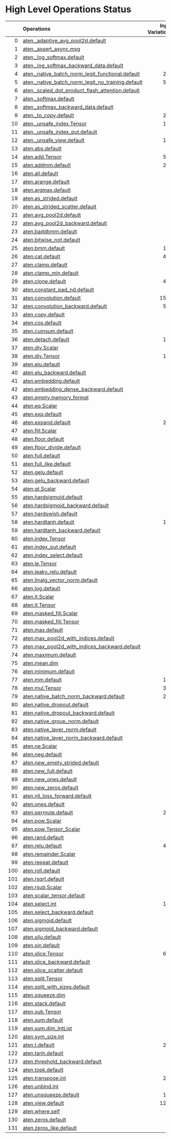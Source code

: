 # High Level Operations Status
|     | Operations                                                                                                           |   Input Variations |   Converted |   Removed |   Fallback | Completed   |   Score |
|----:|:---------------------------------------------------------------------------------------------------------------------|-------------------:|------------:|----------:|-----------:|:------------|--------:|
|   0 | [aten._adaptive_avg_pool2d.default](operations/aten._adaptive_avg_pool2d.default.md)                                 |                  1 |           0 |         1 |          0 | ✅          |    1    |
|   1 | [aten._assert_async.msg](operations/aten._assert_async.msg.md)                                                       |                  1 |           0 |         0 |          0 | ✘           |    0    |
|   2 | [aten._log_softmax.default](operations/aten._log_softmax.default.md)                                                 |                  2 |           0 |         1 |          0 | 🚧          |    0.5  |
|   3 | [aten._log_softmax_backward_data.default](operations/aten._log_softmax_backward_data.default.md)                     |                  1 |           0 |         0 |          0 | ✘           |    0    |
|   4 | [aten._native_batch_norm_legit_functional.default](operations/aten._native_batch_norm_legit_functional.default.md)   |                219 |           0 |         0 |          0 | ✘           |    0    |
|   5 | [aten._native_batch_norm_legit_no_training.default](operations/aten._native_batch_norm_legit_no_training.default.md) |                559 |         498 |         0 |          0 | 🚧          |    0.89 |
|   6 | [aten._scaled_dot_product_flash_attention.default](operations/aten._scaled_dot_product_flash_attention.default.md)   |                 35 |           0 |         0 |          0 | ✘           |    0    |
|   7 | [aten._softmax.default](operations/aten._softmax.default.md)                                                         |                 77 |          48 |         0 |          0 | 🚧          |    0.62 |
|   8 | [aten._softmax_backward_data.default](operations/aten._softmax_backward_data.default.md)                             |                  8 |           0 |         0 |          0 | ✘           |    0    |
|   9 | [aten._to_copy.default](operations/aten._to_copy.default.md)                                                         |                299 |         104 |         7 |          0 | 🚧          |    0.37 |
|  10 | [aten._unsafe_index.Tensor](operations/aten._unsafe_index.Tensor.md)                                                 |                144 |           0 |         0 |          0 | ✘           |    0    |
|  11 | [aten._unsafe_index_put.default](operations/aten._unsafe_index_put.default.md)                                       |                 18 |           0 |         0 |          0 | ✘           |    0    |
|  12 | [aten._unsafe_view.default](operations/aten._unsafe_view.default.md)                                                 |                133 |          90 |         0 |          0 | 🚧          |    0.68 |
|  13 | [aten.abs.default](operations/aten.abs.default.md)                                                                   |                  2 |           0 |         0 |          0 | ✘           |    0    |
|  14 | [aten.add.Tensor](operations/aten.add.Tensor.md)                                                                     |                552 |         361 |         0 |          0 | 🚧          |    0.65 |
|  15 | [aten.addmm.default](operations/aten.addmm.default.md)                                                               |                289 |         246 |         0 |          0 | 🚧          |    0.85 |
|  16 | [aten.all.default](operations/aten.all.default.md)                                                                   |                  1 |           0 |         0 |          0 | ✘           |    0    |
|  17 | [aten.arange.default](operations/aten.arange.default.md)                                                             |                  4 |           0 |         0 |          0 | ✘           |    0    |
|  18 | [aten.argmax.default](operations/aten.argmax.default.md)                                                             |                  3 |           0 |         0 |          0 | ✘           |    0    |
|  19 | [aten.as_strided.default](operations/aten.as_strided.default.md)                                                     |                 20 |           0 |         0 |          0 | ✘           |    0    |
|  20 | [aten.as_strided_scatter.default](operations/aten.as_strided_scatter.default.md)                                     |                 12 |           0 |         0 |          0 | ✘           |    0    |
|  21 | [aten.avg_pool2d.default](operations/aten.avg_pool2d.default.md)                                                     |                 16 |           0 |         0 |          0 | ✘           |    0    |
|  22 | [aten.avg_pool2d_backward.default](operations/aten.avg_pool2d_backward.default.md)                                   |                  8 |           0 |         0 |          0 | ✘           |    0    |
|  23 | [aten.baddbmm.default](operations/aten.baddbmm.default.md)                                                           |                  3 |           3 |         0 |          0 | ✅          |    1    |
|  24 | [aten.bitwise_not.default](operations/aten.bitwise_not.default.md)                                                   |                  1 |           0 |         0 |          0 | ✘           |    0    |
|  25 | [aten.bmm.default](operations/aten.bmm.default.md)                                                                   |                163 |         105 |         0 |          0 | 🚧          |    0.64 |
|  26 | [aten.cat.default](operations/aten.cat.default.md)                                                                   |                420 |         335 |        11 |          0 | 🚧          |    0.82 |
|  27 | [aten.clamp.default](operations/aten.clamp.default.md)                                                               |                 19 |           2 |         0 |          0 | 🚧          |    0.11 |
|  28 | [aten.clamp_min.default](operations/aten.clamp_min.default.md)                                                       |                  9 |           0 |         0 |          0 | ✘           |    0    |
|  29 | [aten.clone.default](operations/aten.clone.default.md)                                                               |                433 |         305 |         0 |          0 | 🚧          |    0.7  |
|  30 | [aten.constant_pad_nd.default](operations/aten.constant_pad_nd.default.md)                                           |                 66 |          36 |         0 |          0 | 🚧          |    0.55 |
|  31 | [aten.convolution.default](operations/aten.convolution.default.md)                                                   |               1552 |        1299 |         0 |          0 | 🚧          |    0.84 |
|  32 | [aten.convolution_backward.default](operations/aten.convolution_backward.default.md)                                 |                570 |           0 |         0 |          0 | ✘           |    0    |
|  33 | [aten.copy.default](operations/aten.copy.default.md)                                                                 |                 12 |           0 |         0 |          0 | ✘           |    0    |
|  34 | [aten.cos.default](operations/aten.cos.default.md)                                                                   |                  3 |           2 |         0 |          0 | 🚧          |    0.67 |
|  35 | [aten.cumsum.default](operations/aten.cumsum.default.md)                                                             |                 10 |           2 |         0 |          0 | 🚧          |    0.2  |
|  36 | [aten.detach.default](operations/aten.detach.default.md)                                                             |                120 |           0 |         0 |          0 | ✘           |    0    |
|  37 | [aten.div.Scalar](operations/aten.div.Scalar.md)                                                                     |                 22 |           0 |         0 |          0 | ✘           |    0    |
|  38 | [aten.div.Tensor](operations/aten.div.Tensor.md)                                                                     |                133 |          79 |         0 |          0 | 🚧          |    0.59 |
|  39 | [aten.elu.default](operations/aten.elu.default.md)                                                                   |                  1 |           1 |         0 |          0 | ✅          |    1    |
|  40 | [aten.elu_backward.default](operations/aten.elu_backward.default.md)                                                 |                  1 |           0 |         0 |          0 | ✘           |    0    |
|  41 | [aten.embedding.default](operations/aten.embedding.default.md)                                                       |                 75 |          38 |         0 |          0 | 🚧          |    0.51 |
|  42 | [aten.embedding_dense_backward.default](operations/aten.embedding_dense_backward.default.md)                         |                  3 |           0 |         0 |          0 | ✘           |    0    |
|  43 | [aten.empty.memory_format](operations/aten.empty.memory_format.md)                                                   |                  2 |           0 |         0 |          0 | ✘           |    0    |
|  44 | [aten.eq.Scalar](operations/aten.eq.Scalar.md)                                                                       |                 13 |           9 |         0 |          0 | 🚧          |    0.69 |
|  45 | [aten.exp.default](operations/aten.exp.default.md)                                                                   |                 13 |           8 |         0 |          0 | 🚧          |    0.62 |
|  46 | [aten.expand.default](operations/aten.expand.default.md)                                                             |                288 |          12 |       141 |          0 | 🚧          |    0.53 |
|  47 | [aten.fill.Scalar](operations/aten.fill.Scalar.md)                                                                   |                  7 |           0 |         0 |          0 | ✘           |    0    |
|  48 | [aten.floor.default](operations/aten.floor.default.md)                                                               |                  1 |           1 |         0 |          0 | ✅          |    1    |
|  49 | [aten.floor_divide.default](operations/aten.floor_divide.default.md)                                                 |                  1 |           0 |         0 |          0 | ✘           |    0    |
|  50 | [aten.full.default](operations/aten.full.default.md)                                                                 |                  7 |           3 |         1 |          0 | 🚧          |    0.57 |
|  51 | [aten.full_like.default](operations/aten.full_like.default.md)                                                       |                  6 |           0 |         0 |          0 | ✘           |    0    |
|  52 | [aten.gelu.default](operations/aten.gelu.default.md)                                                                 |                 54 |          43 |         0 |          0 | 🚧          |    0.8  |
|  53 | [aten.gelu_backward.default](operations/aten.gelu_backward.default.md)                                               |                 10 |           0 |         0 |          0 | ✘           |    0    |
|  54 | [aten.gt.Scalar](operations/aten.gt.Scalar.md)                                                                       |                  3 |           0 |         0 |          0 | ✘           |    0    |
|  55 | [aten.hardsigmoid.default](operations/aten.hardsigmoid.default.md)                                                   |                 15 |          15 |         0 |          0 | ✅          |    1    |
|  56 | [aten.hardsigmoid_backward.default](operations/aten.hardsigmoid_backward.default.md)                                 |                  9 |           0 |         0 |          0 | ✘           |    0    |
|  57 | [aten.hardswish.default](operations/aten.hardswish.default.md)                                                       |                 27 |          18 |         0 |          0 | 🚧          |    0.67 |
|  58 | [aten.hardtanh.default](operations/aten.hardtanh.default.md)                                                         |                112 |          87 |         0 |          0 | 🚧          |    0.78 |
|  59 | [aten.hardtanh_backward.default](operations/aten.hardtanh_backward.default.md)                                       |                 93 |           0 |         0 |          0 | ✘           |    0    |
|  60 | [aten.index.Tensor](operations/aten.index.Tensor.md)                                                                 |                 23 |           0 |         0 |          0 | ✘           |    0    |
|  61 | [aten.index_put.default](operations/aten.index_put.default.md)                                                       |                  3 |           0 |         0 |          0 | ✘           |    0    |
|  62 | [aten.index_select.default](operations/aten.index_select.default.md)                                                 |                  1 |           0 |         0 |          0 | ✘           |    0    |
|  63 | [aten.le.Tensor](operations/aten.le.Tensor.md)                                                                       |                  1 |           0 |         0 |          0 | ✘           |    0    |
|  64 | [aten.leaky_relu.default](operations/aten.leaky_relu.default.md)                                                     |                 13 |          13 |         0 |          0 | ✅          |    1    |
|  65 | [aten.linalg_vector_norm.default](operations/aten.linalg_vector_norm.default.md)                                     |                 11 |           0 |         0 |          0 | ✘           |    0    |
|  66 | [aten.log.default](operations/aten.log.default.md)                                                                   |                  7 |           1 |         0 |          0 | 🚧          |    0.14 |
|  67 | [aten.lt.Scalar](operations/aten.lt.Scalar.md)                                                                       |                  6 |           0 |         0 |          0 | ✘           |    0    |
|  68 | [aten.lt.Tensor](operations/aten.lt.Tensor.md)                                                                       |                  1 |           0 |         0 |          0 | ✘           |    0    |
|  69 | [aten.masked_fill.Scalar](operations/aten.masked_fill.Scalar.md)                                                     |                 27 |          19 |         0 |          0 | 🚧          |    0.7  |
|  70 | [aten.masked_fill.Tensor](operations/aten.masked_fill.Tensor.md)                                                     |                  1 |           1 |         0 |          0 | ✅          |    1    |
|  71 | [aten.max.default](operations/aten.max.default.md)                                                                   |                  1 |           0 |         0 |          0 | ✘           |    0    |
|  72 | [aten.max_pool2d_with_indices.default](operations/aten.max_pool2d_with_indices.default.md)                           |                 45 |          21 |         0 |          0 | 🚧          |    0.47 |
|  73 | [aten.max_pool2d_with_indices_backward.default](operations/aten.max_pool2d_with_indices_backward.default.md)         |                 26 |           0 |         0 |          0 | ✘           |    0    |
|  74 | [aten.maximum.default](operations/aten.maximum.default.md)                                                           |                  4 |           0 |         0 |          0 | ✘           |    0    |
|  75 | [aten.mean.dim](operations/aten.mean.dim.md)                                                                         |                 87 |          73 |         0 |          0 | 🚧          |    0.84 |
|  76 | [aten.minimum.default](operations/aten.minimum.default.md)                                                           |                  6 |           0 |         0 |          0 | ✘           |    0    |
|  77 | [aten.mm.default](operations/aten.mm.default.md)                                                                     |                190 |         120 |         0 |          0 | 🚧          |    0.63 |
|  78 | [aten.mul.Tensor](operations/aten.mul.Tensor.md)                                                                     |                344 |         211 |         0 |          0 | 🚧          |    0.61 |
|  79 | [aten.native_batch_norm_backward.default](operations/aten.native_batch_norm_backward.default.md)                     |                219 |           0 |         0 |          0 | ✘           |    0    |
|  80 | [aten.native_dropout.default](operations/aten.native_dropout.default.md)                                             |                  1 |           0 |         0 |          0 | ✘           |    0    |
|  81 | [aten.native_dropout_backward.default](operations/aten.native_dropout_backward.default.md)                           |                  1 |           0 |         0 |          0 | ✘           |    0    |
|  82 | [aten.native_group_norm.default](operations/aten.native_group_norm.default.md)                                       |                 23 |           0 |         0 |          0 | ✘           |    0    |
|  83 | [aten.native_layer_norm.default](operations/aten.native_layer_norm.default.md)                                       |                 86 |          72 |         0 |          0 | 🚧          |    0.84 |
|  84 | [aten.native_layer_norm_backward.default](operations/aten.native_layer_norm_backward.default.md)                     |                 15 |           0 |         0 |          0 | ✘           |    0    |
|  85 | [aten.ne.Scalar](operations/aten.ne.Scalar.md)                                                                       |                  7 |           7 |         0 |          0 | ✅          |    1    |
|  86 | [aten.neg.default](operations/aten.neg.default.md)                                                                   |                  8 |           0 |         0 |          0 | ✘           |    0    |
|  87 | [aten.new_empty_strided.default](operations/aten.new_empty_strided.default.md)                                       |                  6 |           0 |         0 |          0 | ✘           |    0    |
|  88 | [aten.new_full.default](operations/aten.new_full.default.md)                                                         |                  3 |           0 |         0 |          0 | ✘           |    0    |
|  89 | [aten.new_ones.default](operations/aten.new_ones.default.md)                                                         |                  6 |           0 |         0 |          0 | ✘           |    0    |
|  90 | [aten.new_zeros.default](operations/aten.new_zeros.default.md)                                                       |                 40 |           0 |        39 |          0 | 🚧          |    0.97 |
|  91 | [aten.nll_loss_forward.default](operations/aten.nll_loss_forward.default.md)                                         |                  1 |           0 |         0 |          0 | ✘           |    0    |
|  92 | [aten.ones.default](operations/aten.ones.default.md)                                                                 |                  2 |           0 |         0 |          0 | ✘           |    0    |
|  93 | [aten.permute.default](operations/aten.permute.default.md)                                                           |                254 |         138 |         0 |          0 | 🚧          |    0.54 |
|  94 | [aten.pow.Scalar](operations/aten.pow.Scalar.md)                                                                     |                  1 |           0 |         0 |          0 | ✘           |    0    |
|  95 | [aten.pow.Tensor_Scalar](operations/aten.pow.Tensor_Scalar.md)                                                       |                 21 |           8 |         0 |          0 | 🚧          |    0.38 |
|  96 | [aten.rand.default](operations/aten.rand.default.md)                                                                 |                  1 |           0 |         0 |          0 | ✘           |    0    |
|  97 | [aten.relu.default](operations/aten.relu.default.md)                                                                 |                426 |         387 |         0 |          0 | 🚧          |    0.91 |
|  98 | [aten.remainder.Scalar](operations/aten.remainder.Scalar.md)                                                         |                  1 |           1 |         0 |          0 | ✅          |    1    |
|  99 | [aten.repeat.default](operations/aten.repeat.default.md)                                                             |                 13 |           0 |         2 |          0 | 🚧          |    0.15 |
| 100 | [aten.roll.default](operations/aten.roll.default.md)                                                                 |                 24 |          24 |         0 |          0 | ✅          |    1    |
| 101 | [aten.rsqrt.default](operations/aten.rsqrt.default.md)                                                               |                  9 |           6 |         0 |          0 | 🚧          |    0.67 |
| 102 | [aten.rsub.Scalar](operations/aten.rsub.Scalar.md)                                                                   |                 31 |          19 |         0 |          0 | 🚧          |    0.61 |
| 103 | [aten.scalar_tensor.default](operations/aten.scalar_tensor.default.md)                                               |                  1 |           0 |         0 |          0 | ✘           |    0    |
| 104 | [aten.select.int](operations/aten.select.int.md)                                                                     |                111 |          89 |         0 |          1 | 🚧          |    0.8  |
| 105 | [aten.select_backward.default](operations/aten.select_backward.default.md)                                           |                  2 |           0 |         0 |          0 | ✘           |    0    |
| 106 | [aten.sigmoid.default](operations/aten.sigmoid.default.md)                                                           |                 54 |          54 |         0 |          0 | ✅          |    1    |
| 107 | [aten.sigmoid_backward.default](operations/aten.sigmoid_backward.default.md)                                         |                 11 |           0 |         0 |          0 | ✘           |    0    |
| 108 | [aten.silu.default](operations/aten.silu.default.md)                                                                 |                 14 |           1 |         0 |          0 | 🚧          |    0.07 |
| 109 | [aten.sin.default](operations/aten.sin.default.md)                                                                   |                  2 |           1 |         0 |          0 | 🚧          |    0.5  |
| 110 | [aten.slice.Tensor](operations/aten.slice.Tensor.md)                                                                 |                670 |         251 |       171 |          0 | 🚧          |    0.63 |
| 111 | [aten.slice_backward.default](operations/aten.slice_backward.default.md)                                             |                 41 |           0 |         0 |          0 | ✘           |    0    |
| 112 | [aten.slice_scatter.default](operations/aten.slice_scatter.default.md)                                               |                 18 |           0 |        18 |          0 | ✅          |    1    |
| 113 | [aten.split.Tensor](operations/aten.split.Tensor.md)                                                                 |                 16 |           5 |         0 |          0 | 🚧          |    0.31 |
| 114 | [aten.split_with_sizes.default](operations/aten.split_with_sizes.default.md)                                         |                  3 |           0 |         0 |          0 | ✘           |    0    |
| 115 | [aten.squeeze.dim](operations/aten.squeeze.dim.md)                                                                   |                 18 |          18 |         0 |          0 | ✅          |    1    |
| 116 | [aten.stack.default](operations/aten.stack.default.md)                                                               |                 29 |           3 |         0 |          0 | 🚧          |    0.1  |
| 117 | [aten.sub.Tensor](operations/aten.sub.Tensor.md)                                                                     |                 47 |          25 |         0 |          0 | 🚧          |    0.53 |
| 118 | [aten.sum.default](operations/aten.sum.default.md)                                                                   |                  2 |           0 |         0 |          0 | ✘           |    0    |
| 119 | [aten.sum.dim_IntList](operations/aten.sum.dim_IntList.md)                                                           |                 54 |           0 |         0 |          0 | ✘           |    0    |
| 120 | [aten.sym_size.int](operations/aten.sym_size.int.md)                                                                 |                 28 |           0 |         0 |          0 | ✘           |    0    |
| 121 | [aten.t.default](operations/aten.t.default.md)                                                                       |                205 |         181 |         0 |          0 | 🚧          |    0.88 |
| 122 | [aten.tanh.default](operations/aten.tanh.default.md)                                                                 |                 16 |          10 |         0 |          0 | 🚧          |    0.62 |
| 123 | [aten.threshold_backward.default](operations/aten.threshold_backward.default.md)                                     |                 98 |           0 |         0 |          0 | ✘           |    0    |
| 124 | [aten.topk.default](operations/aten.topk.default.md)                                                                 |                  1 |           0 |         0 |          0 | ✘           |    0    |
| 125 | [aten.transpose.int](operations/aten.transpose.int.md)                                                               |                238 |         170 |         0 |          0 | 🚧          |    0.71 |
| 126 | [aten.unbind.int](operations/aten.unbind.int.md)                                                                     |                  3 |           0 |         0 |          0 | ✘           |    0    |
| 127 | [aten.unsqueeze.default](operations/aten.unsqueeze.default.md)                                                       |                175 |          97 |         0 |          0 | 🚧          |    0.55 |
| 128 | [aten.view.default](operations/aten.view.default.md)                                                                 |               1268 |         893 |         0 |          0 | 🚧          |    0.7  |
| 129 | [aten.where.self](operations/aten.where.self.md)                                                                     |                 13 |           0 |         0 |          0 | ✘           |    0    |
| 130 | [aten.zeros.default](operations/aten.zeros.default.md)                                                               |                 47 |          34 |         0 |          0 | 🚧          |    0.72 |
| 131 | [aten.zeros_like.default](operations/aten.zeros_like.default.md)                                                     |                  7 |           0 |         0 |          0 | ✘           |    0    |

